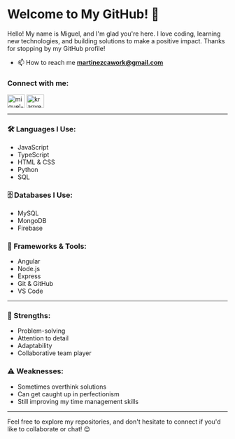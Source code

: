 # Welcome to My GitHub! 👋

Hello! My name is Miguel, and I'm glad you're here. I love coding, learning new technologies, and building solutions to make a positive impact. Thanks for stopping by my GitHub profile!

- 📫 How to reach me **martinezcawork@gmail.com**

<h3 align="left">Connect with me:</h3>
<p align="left">
<a href="https://linkedin.com/in/miguel-a-martinez-c-b408b9281" target="blank"><img align="center" src="https://raw.githubusercontent.com/rahuldkjain/github-profile-readme-generator/master/src/images/icons/Social/linked-in-alt.svg" alt="miguel-a-martinez-c-b408b9281" height="30" width="40" /></a>
<a href="https://instagram.com/kranvegan_1092" target="blank"><img align="center" src="https://raw.githubusercontent.com/rahuldkjain/github-profile-readme-generator/master/src/images/icons/Social/instagram.svg" alt="kranvegan_1092" height="30" width="40" /></a>
</p>


---

### 🛠️ Languages I Use:
- JavaScript
- TypeScript
- HTML & CSS
- Python
- SQL

### 🗄️ Databases I Use:
- MySQL
- MongoDB
- Firebase

### 🧰 Frameworks & Tools:
- Angular
- Node.js
- Express
- Git & GitHub
- VS Code

---

### 💪 Strengths:
- Problem-solving
- Attention to detail
- Adaptability
- Collaborative team player

### ⚠️ Weaknesses:
- Sometimes overthink solutions
- Can get caught up in perfectionism
- Still improving my time management skills

---

Feel free to explore my repositories, and don't hesitate to connect if you'd like to collaborate or chat! 😊
